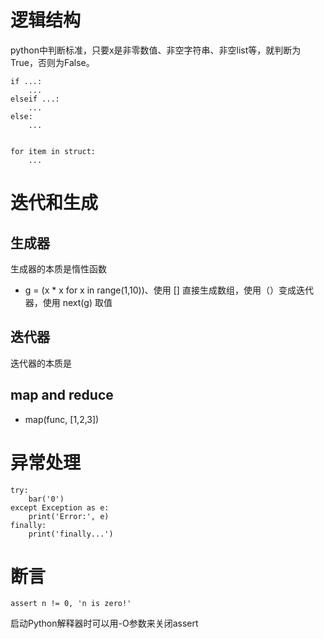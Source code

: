 # 逻辑结构
python中判断标准，只要x是非零数值、非空字符串、非空list等，就判断为True，否则为False。


```
if ...:
    ...
elseif ...:
    ...
else:
    ...


for item in struct:
    ...

```

# 迭代和生成
## 生成器
生成器的本质是惰性函数
- g = (x * x for x in range(1,10))、使用 [] 直接生成数组，使用（）变成迭代器，使用 next(g) 取值


## 迭代器
迭代器的本质是

## map and reduce
- map(func, [1,2,3])


# 异常处理
```
try:
    bar('0')
except Exception as e:
    print('Error:', e)
finally:
    print('finally...')
```

# 断言
```
assert n != 0, 'n is zero!'
```

启动Python解释器时可以用-O参数来关闭assert